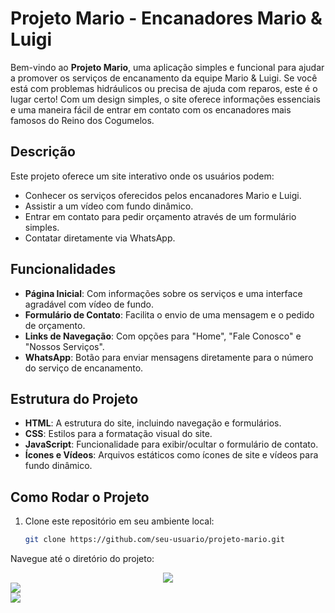 # Projeto Mario - Encanadores Mario & Luigi

Bem-vindo ao **Projeto Mario**, uma aplicação simples e funcional para ajudar a promover os serviços de encanamento da equipe Mario & Luigi. Se você está com problemas hidráulicos ou precisa de ajuda com reparos, este é o lugar certo! Com um design simples, o site oferece informações essenciais e uma maneira fácil de entrar em contato com os encanadores mais famosos do Reino dos Cogumelos.

## Descrição

Este projeto oferece um site interativo onde os usuários podem:

- Conhecer os serviços oferecidos pelos encanadores Mario e Luigi.
- Assistir a um vídeo com fundo dinâmico.
- Entrar em contato para pedir orçamento através de um formulário simples.
- Contatar diretamente via WhatsApp.

## Funcionalidades

- **Página Inicial**: Com informações sobre os serviços e uma interface agradável com vídeo de fundo.
- **Formulário de Contato**: Facilita o envio de uma mensagem e o pedido de orçamento.
- **Links de Navegação**: Com opções para "Home", "Fale Conosco" e "Nossos Serviços".
- **WhatsApp**: Botão para enviar mensagens diretamente para o número do serviço de encanamento.

## Estrutura do Projeto

- **HTML**: A estrutura do site, incluindo navegação e formulários.
- **CSS**: Estilos para a formatação visual do site.
- **JavaScript**: Funcionalidade para exibir/ocultar o formulário de contato.
- **Ícones e Vídeos**: Arquivos estáticos como ícones de site e vídeos para fundo dinâmico.

## Como Rodar o Projeto

1. Clone este repositório em seu ambiente local:
   ```bash
   git clone https://github.com/seu-usuario/projeto-mario.git
Navegue até o diretório do projeto:

<div align="center">
  <img src="https://github.com/Brunogitguimaraes/ProjetoMarioBrothers/blob/main/assets/WEB%20Formulario.png?raw=true"/>
</div>

<div>
   <div>
      <img src="https://github.com/Brunogitguimaraes/ProjetoMarioBrothers/blob/main/assets/Mobile%20Formulario.png?raw=true"
   </div>
   <div>
      <img src="https://github.com/Brunogitguimaraes/ProjetoMarioBrothers/blob/main/assets/Mobile.png?raw=true"
   </div>
</div>

